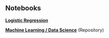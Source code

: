 ## Notebooks

**[Logistic Regression](https://dataplatform.cloud.ibm.com/analytics/notebooks/v2/311241d9-6708-4fa2-8d1f-61688422a5a6/view?access_token=e4f458c98ee82a921877c971c2b1994cedcbd6e404110a4b84a8980d997eb852)**

**[Machine Learning / Data Science](https://github.com/spmielke/Machine-learning-notebooks)** (Repository)
